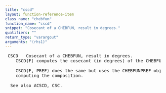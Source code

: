 ```yaml
---
title: "cscd"
layout: function-reference-item
class_name: "chebfun"
function_name: "cscd"
snippet: "Cosecant of a CHEBFUN, result in degrees."
qualifiers: ""
return_type: "varargout"
arguments: "(rhs1)"
---
```


<pre class="help-text"> CSCD   Cosecant of a CHEBFUN, result in degrees.
    CSCD(F) computes the cosecant (in degrees) of the CHEBFUN F.
 
    CSCD(F, PREF) does the same but uses the CHEBFUNPREF object PREF when
    computing the composition.
 
  See also ACSCD, CSC.
</pre>